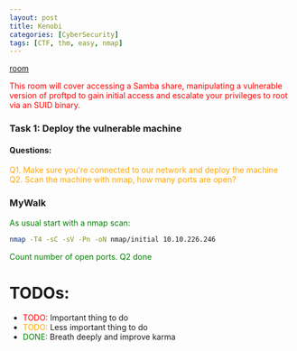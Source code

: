 ```yaml
---
layout: post
title: Kenobi
categories: [CyberSecurity]
tags: [CTF, thm, easy, nmap]
---
```

<style>
r { color: Red }
o { color: Orange }
g { color: Green }
</style>

[room](https://tryhackme.com/room/kenobi)

<r>This room will cover accessing a Samba share, manipulating a vulnerable version of proftpd to gain initial access and escalate your privileges to root via an SUID binary.</r>

### Task 1: Deploy the vulnerable machine

#### Questions:

<o>Q1. Make sure you're connected to our network and deploy the machine  
Q2. Scan the machine with nmap, how many ports are open?</o>

### MyWalk

<g>As usual start with a nmap scan:</g> 
```bash
nmap -T4 -sC -sV -Pn -oN nmap/initial 10.10.226.246
```
<g>Count number of open ports. Q2 done</g>


# TODOs:

- <r>TODO:</r> Important thing to do  
- <o>TODO:</o> Less important thing to do  
- <g>DONE:</g> Breath deeply and improve karma  